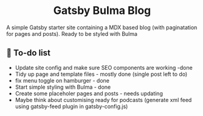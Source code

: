 <h1 align="center">
  Gatsby Bulma Blog
</h1>
<p>A simple Gatsby starter site containing a MDX based blog (with paginatation for pages and posts). Ready to be styled with Bulma</p>

## 🚀 To-do list

- Update site config and make sure SEO components are working -done
- Tidy up page and template files - mostly done (single post left to do)
- fix menu toggle on hamburger - done
- Start simple styling with Bulma - done
- Create some placeholer pages and posts - needs updating
- Maybe think about customising ready for podcasts (generate xml feed using gatsby-feed plugin in gatsby-config.js)
